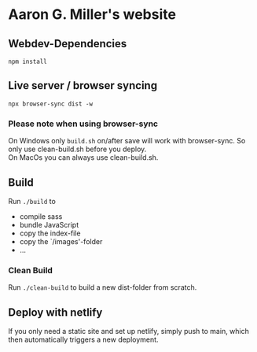 # Aaron G. Miller's website


## Webdev-Dependencies
`npm install`
 
## Live server / browser syncing
`npx browser-sync dist -w`

### Please note when using browser-sync
On Windows only `build.sh` on/after save will work with browser-sync. So only use clean-build.sh before you deploy.  
On MacOs you can always use clean-build.sh.



## Build
Run `./build` to
* compile sass
* bundle JavaScript
* copy the index-file
* copy the `/images'-folder
* ...


### Clean Build
Run `./clean-build` to build a new dist-folder from scratch.


## Deploy with netlify
If you only need a static site and set up netlify, simply push to main, which then automatically triggers a new deployment.


